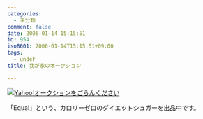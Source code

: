 ```yaml
---
categories:
  - 未分類
comment: false
date: 2006-01-14 15:15:51
id: 954
iso8601: 2006-01-14T15:15:51+09:00
tags:
  - undef
title: 我が家のオークション

---
```


<div class="entry-body">
                                 <p><a href="http://openuser.auctions.yahoo.co.jp/jp/show/auctions?userID=gasupyon&amp;u=gasupyon"><img alt="Yahoo!オークションをごらんください" src="http://image.auctions.yahoo.co.jp/banner.gif" /></a></p>

<p>「Equal」という、カロリーゼロのダイエットシュガーを出品中です。</p>
                              </div>    	